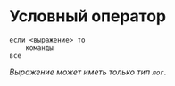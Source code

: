 # Условный оператор

```1c
если <выражение> то
    команды
все
```

*Выражение может иметь только тип `лог`.*
